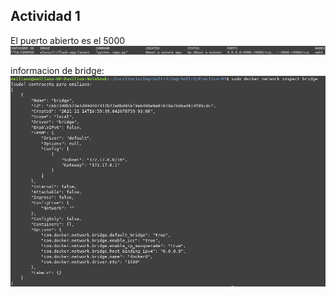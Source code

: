 ## Actividad 1

El puerto abierto es el 5000
![captura1.png](https://github.com/EmiCussino/Ing-Soft-3/blob/23439758b14140b8223f61d70ccbe557a8cc050c/Practico-03/images/captura1.png)

informacion de bridge: 
![captura2.png](https://github.com/EmiCussino/Ing-Soft-3/blob/23439758b14140b8223f61d70ccbe557a8cc050c/Practico-03/images/captura2.png)